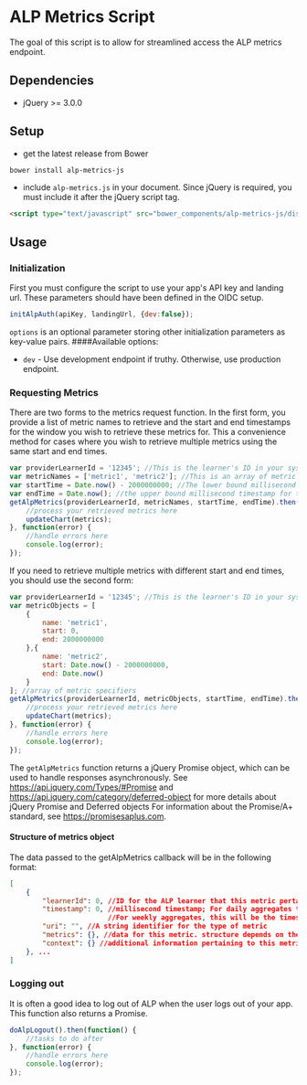 # ALP Metrics Script
The goal of this script is to allow for streamlined access the ALP metrics endpoint.

## Dependencies
* jQuery >= 3.0.0

## Setup
* get the latest release from Bower
```
bower install alp-metrics-js
```
* include `alp-metrics.js` in your document. Since jQuery is required, you must include it after the jQuery script tag.
```html
<script type="text/javascript" src="bower_components/alp-metrics-js/dist/alp_metrics.min.js"/>
```

## Usage

### Initialization
First you must configure the script to use your app's API key and landing url. These parameters should have been defined
in the OIDC setup.
```javascript
initAlpAuth(apiKey, landingUrl, {dev:false});
```
`options` is an optional parameter storing other initialization parameters as key-value pairs.
####Available options:
* `dev` - Use development endpoint if truthy. Otherwise, use production endpoint.

### Requesting Metrics
There are two forms to the metrics request function. In the first form, you provide a list of metric names to retrieve
and the start and end timestamps for the window you wish to retrieve these metrics for. This a convenience method for
cases where you wish to retrieve multiple metrics using the same start and end times.
```javascript
var providerLearnerId = '12345'; //This is the learner's ID in your system. The script will look up the appropriate ALP ID.
var metricNames = ['metric1', 'metric2']; //This is an array of metric names you wish to retrieve
var startTime = Date.now() - 2000000000; //The lower bound millisecond timestamp for metric you wish to retrieve
var endTime = Date.now(); //the upper bound millisecond timestamp for the metric you wish to retrieve
getAlpMetrics(providerLearnerId, metricNames, startTime, endTime).then(function(metrics) {
    //process your retrieved metrics here
    updateChart(metrics);
}, function(error) {
    //handle errors here
    console.log(error);
});
```

If you need to retrieve multiple metrics with different start and end times, you should use the second form:
```javascript
var providerLearnerId = '12345'; //This is the learner's ID in your system. The script will look up the appropriate ALP ID.
var metricObjects = [
    {
    	name: 'metric1',
    	start: 0,
    	end: 2000000000
	},{
    	name: 'metric2',
    	start: Date.now() - 2000000000,
    	end: Date.now()
    }
]; //array of metric specifiers
getAlpMetrics(providerLearnerId, metricObjects, startTime, endTime).then(function(metrics) {
    //process your retrieved metrics here
    updateChart(metrics);
}, function(error) {
    //handle errors here
    console.log(error);
});
```

The `getAlpMetrics` function returns a jQuery Promise object, which can be used to handle responses asynchronously.
See https://api.jquery.com/Types/#Promise and https://api.jquery.com/category/deferred-object for more details about
jQuery Promise and Deferred objects
For information about the Promise/A+ standard, see https://promisesaplus.com.

#### Structure of metrics object
The data passed to the getAlpMetrics callback will be in the following format:
```json
[
	{
		"learnerId": 0, //ID for the ALP learner that this metric pertains to
		"timestamp": 0, //millisecond timestamp; For daily aggregates this will be the time at the beginning of the day.
						//For weekly aggregates, this will be the timestamp at the beginning of the week
		"uri": "", //A string identifier for the type of metric
		"metrics": {}, //data for this metric. structure depends on the particular metric
		"context": {} //additional information pertaining to this metric. structure depends on the particular metric
	}, ...
]
```

### Logging out
It is often a good idea to log out of ALP when the user logs out of your app. This function also returns a Promise.
```javascript
doAlpLogout().then(function() {
    //tasks to do after 
}, function(error) {
    //handle errors here
    console.log(error);
});
```